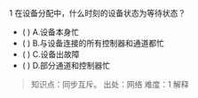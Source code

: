1
在设备分配中，什么时刻的设备状态为等待状态？
- ( ) A.设备本身忙 
- ( ) B.与设备连接的所有控制器和通道都忙 
- ( ) C.设备出故障 
- ( ) D.部分通道和控制器忙

> 知识点：同步互斥。
> 出处：网络
> 难度：1
> 解释
